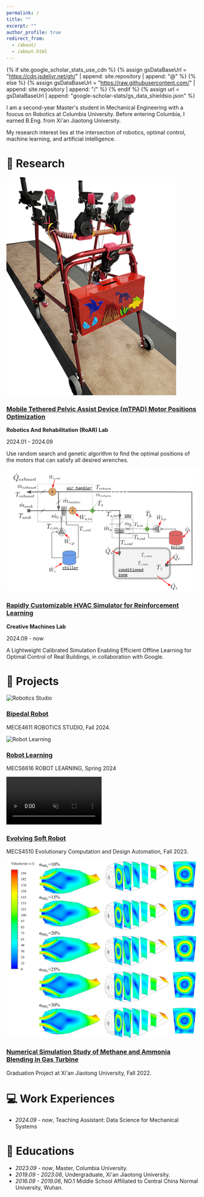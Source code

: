 ```yaml
---
permalink: /
title: ""
excerpt: ""
author_profile: true
redirect_from: 
  - /about/
  - /about.html
---
```


{% if site.google_scholar_stats_use_cdn %}
{% assign gsDataBaseUrl = "https://cdn.jsdelivr.net/gh/" | append: site.repository | append: "@" %}
{% else %}
{% assign gsDataBaseUrl = "https://raw.githubusercontent.com/" | append: site.repository | append: "/" %}
{% endif %}
{% assign url = gsDataBaseUrl | append: "google-scholar-stats/gs_data_shieldsio.json" %}

<span class='anchor' id='about-me'></span>

I am a second-year Master's student in Mechanical Engineering with a foucus on Robotics at Columbia University. Before entering Columbia, I earned B.Eng. from Xi'an Jiaotong University.

My research interest lies at the intersection of robotics, optimal control, machine learning, and artificial intelligence.



# 🤖 Research 
<div class="research-container">

  <!-- 项目 1 -->
  <div class="research-item">
    <div class="research-image">
      <img src="/images/roar.png" alt="mTPAD">
    </div>
    <div class="research-details">
      <h3><a href="/Research/mTPAD-details" >Mobile Tethered Pelvic Assist Device (mTPAD) Motor Positions Optimization</a></h3>
          <!-- 新增的 Flexbox 容器 -->
          <div class="lab-info">
            <p><strong>Robotics And Rehabilitation (RoAR) Lab</strong></p>
            <span class="research-date">2024.01 - 2024.09</span>
          </div>
      <p>Use random search and genetic algorithm to find the optimal positions of the motors that can satisfy all desired wrenches.</p>
    </div>
  </div>

  <!-- 项目 2 -->
  <div class="research-item">
    <div class="research-image">
      <img src="/images/HVAC.png" alt="Rapidly Customizable HVAC Simulator for Reinforcement Learning">
    </div>
    <div class="research-details">
      <h3><a href="/Research/SBSim-details" >Rapidly Customizable HVAC Simulator for Reinforcement Learning</a></h3>
        <!-- 新增的 Flexbox 容器 -->
        <div class="lab-info">
          <p><strong>Creative Machines Lab</strong></p>
          <span class="research-date">2024.09 - now </span>
        </div>
      <p>A Lightweight Calibrated Simulation Enabling Efficient Offline Learning for Optimal Control of Real Buildings, in collaboration with Google.</p>
    </div>
  </div>  
  
</div>

  

# 🤖 Projects 
<div class="research-container">

  <!-- 项目 1 -->
  <div class="research-item">
    <div class="research-image">
      <img src="/images/RS_robo.jpg" alt="Robotics Studio">
    </div>
    <div class="research-details">
      <h3><a href="/research-details">Bipedal Robot</a></h3>
      <p>MECE4611 ROBOTICS STUDIO, Fall 2024.</p>
    </div>
    </div>

  <!-- 项目 2 -->
  <div class="research-item">
    <div class="research-image">
      <img src="/images/rl.png" alt="Robot Learning">
    </div>
    <div class="research-details">
      <h3><a href="/research-details" >Robot Learning</a></h3>
      <p>MECS6616 ROBOT LEARNING, Spring 2024</p>
    </div>
  </div>  

  <!-- 项目 3 -->
  <div class="research-item">
    <div class="research-image">
      <video src="/images/evo.mp4" autoplay loop muted width="250"></video>
    </div>
    <div class="research-details">
      <h3><a href="/research-details" >Evolving Soft Robot</a></h3>
      <p>MECS4510 Evolutionary Computation and Design Automation, Fall 2023.</p>
    </div>
  </div>  

  <!-- 项目 4 -->
  <div class="research-item">
    <div class="research-image">
      <img src="/images/turbine.png" alt="Numerical Simulation Study of Methane and Ammonia Blending in Gas Turbine">
    </div>
    <div class="research-details">
      <h3><a href="/research-details" >Numerical Simulation Study of Methane and Ammonia Blending in Gas Turbine</a></h3>
      <p>Graduation Project at Xi'an Jiaotong University, Fall 2022.</p>
    </div>
  </div>
 

</div>



# 💻 Work Experiences
- *2024.09 - now*, Teaching Assistant: Data Science for Mechanical Systems

# 📖 Educations
- *2023.09 - now*, Master, Columbia University.
- *2019.09 - 2023.06*, Undergraduate, Xi'an Jiaotong University.
- *2016.09 - 2019.06*, NO.1 Middle School Affiliated to Central China Normal University, Wuhan. 

